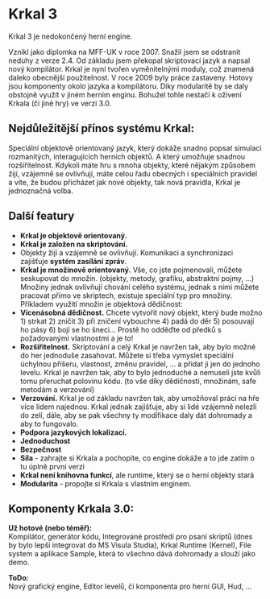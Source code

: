 # Krkal 3

Krkal 3 je nedokončený herní engine.

Vznikl jako diplomka na MFF-UK v roce 2007. Snažil jsem se odstranit neduhy z verze 2.4. Od základu jsem překopal skriptovací jazyk a napsal nový kompilátor. Krkal je nyní tvořen vyměnitelnými moduly, což znamená daleko obecnější použitelnost. V roce 2009 byly práce zastaveny. Hotovy jsou komponenty okolo jazyka a kompilátoru. Díky modularitě by se daly obstojně využít v jiném herním enginu. Bohužel tohle nestačí k oživení Krkala (či jiné hry) ve verzi 3.0.

## Nejdůležitější přínos systému Krkal:
Speciální objektově orientovaný jazyk, který dokáže snadno popsat simulaci rozmanitých, interagujících herních objektů. A který umožňuje snadnou rozšiřitelnost. Kdykoli máte hru s mnoha objekty, které nějakým způsobem žijí, vzájemně se ovlivňují, máte celou řadu obecných i speciálních pravidel a víte, že budou přicházet jak nové objekty, tak nová pravidla, Krkal je jednoznačná volba.

## Další featury
* **Krkal je objektově orientovaný.**  
* **Krkal je založen na skriptování.**  
* Objekty žijí a vzájemně se ovlivňují. Komunikaci a synchronizaci zajišťuje **systém zasílání zpráv**.  
* **Krkal je množinově orientovaný.** Vše, co jste pojmenovali, můžete seskupovat do množin. (objekty, metody, grafiku, abstraktní pojmy, ...) Množiny jednak ovlivňují chování celého systému, jednak s nimi můžete pracovat přímo ve skriptech, existuje speciální typ pro množiny. Příkladem využití množin je objektová dědičnost:  
* **Vícenásobná dědičnost.** Chcete vytvořit nový objekt, který bude možno 1) strkat 2) zničit 3) při zničení vybouchne 4) padá do děr 5) posouvají ho pásy 6) bojí se ho šneci... Prostě ho odděďte od předků s požadovanými vlastnostmi a je to!  
* **Rozšiřitelnost.** Skriptování a celý Krkal je navržen tak, aby bylo možné do her jednoduše zasahovat. Můžete si třeba vymyslet speciální úchylnou příšeru, vlastnost, změnu pravidel, ... a přidat ji jen do jednoho levelu. Krkal je navržen tak, aby to bylo jednoduché a nemuseli jste kvůli tomu přeruchat polovinu kódu. (to vše díky dědičnosti, množinám, safe metodám a verzování)  
* **Verzování.** Krkal je od základu navržen tak, aby umožňoval práci na hře více lidem najednou. Krkal jednak zajišťuje, aby si lidé vzájemně nelezli do zelí, dále, aby se pak všechny ty modifikace daly dát dohromady a aby to fungovalo.  
* **Podpora jazykových lokalizací.**  
* **Jednoduchost**  
* **Bezpečnost**  
* **Síla** - zahrajte si Krkala a pochopíte, co engine dokáže a to jde zatím o tu úplně první verzi    
* **Krkal není knihovna funkcí**, ale runtime, který se o herní objekty stará  
* **Modularita** - propojte si Krkala s vlastním enginem.  

## Komponenty Krkala 3.0: 
**Už hotové (nebo téměř):**  
Kompilátor, generátor kódu, Integrované prostředí pro psaní skriptů (dnes by bylo lepší integrovat do MS Visula Studia), Krkal Runtime (Kernel), File system a aplikace Sample, která to všechno dává dohromady a slouží jako demo. 

**ToDo:**  
Nový grafický engine, Editor levelů, či komponenta pro herní GUI, Hud, ... 

